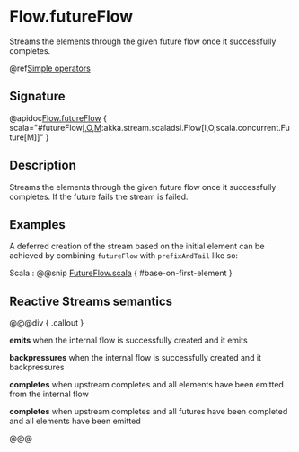 # Flow.futureFlow

Streams the elements through the given future flow once it successfully completes.

@ref[Simple operators](../index.md#simple-operators)

## Signature

@apidoc[Flow.futureFlow](Flow$) { scala="#futureFlow[I,O,M](flow:scala.concurrent.Future[akka.stream.scaladsl.Flow[I,O,M]]):akka.stream.scaladsl.Flow[I,O,scala.concurrent.Future[M]]" }


## Description

Streams the elements through the given future flow once it successfully completes. 
If the future fails the stream is failed.

## Examples

A deferred creation of the stream based on the initial element can be achieved by combining `futureFlow`
with `prefixAndTail` like so:

Scala
:   @@snip [FutureFlow.scala](/akka-docs/src/test/scala/docs/stream/operators/flow/FutureFlow.scala) { #base-on-first-element }



## Reactive Streams semantics

@@@div { .callout }

**emits** when the internal flow is successfully created and it emits

**backpressures** when the internal flow is successfully created and it backpressures

**completes** when upstream completes and all elements have been emitted from the internal flow

**completes** when upstream completes and all futures have been completed and all elements have been emitted

@@@

